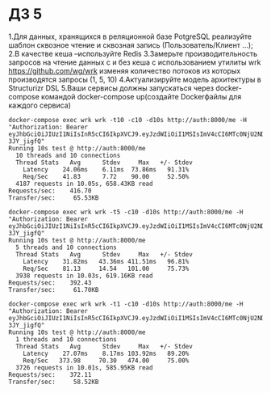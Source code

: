 # ДЗ 5

1.Для данных, хранящихся в реляционной базе PotgreSQL реализуйте шаблон сквозное чтение и сквозная запись (Пользователь/Клиент …);
2.В качестве кеша –используйте Redis
3.Замерьте производительность запросов на чтение данных с и без кеша с использованием утилиты wrk https://github.com/wg/wrk изменяя количество потоков из которых производятся запросы (1, 5, 10)
4.Актуализируйте модель архитектуры в Structurizr DSL
5.Ваши сервисы должны запускаться через docker-compose командой docker-compose up(создайте Dockerфайлы для каждого сервиса)



```
docker-compose exec wrk wrk -t10 -c10 -d10s http://auth:8000/me -H "Authorization: Bearer eyJhbGciOiJIUzI1NiIsInR5cCI6IkpXVCJ9.eyJzdWIiOiI1MSIsImV4cCI6MTc0NjU2NDQ2OH0.LOBMecEIkE3XVx_E8tlnuExBGk5CCZpS0-3JY_jigfQ"
Running 10s test @ http://auth:8000/me
  10 threads and 10 connections
  Thread Stats   Avg      Stdev     Max   +/- Stdev
    Latency    24.06ms    6.11ms  73.86ms   91.31%
    Req/Sec    41.83      7.72    90.00     52.50%
  4187 requests in 10.05s, 658.43KB read
Requests/sec:    416.70
Transfer/sec:     65.53KB
```

```
docker-compose exec wrk wrk -t5 -c10 -d10s http://auth:8000/me -H "Authorization: Bearer eyJhbGciOiJIUzI1NiIsInR5cCI6IkpXVCJ9.eyJzdWIiOiI1MSIsImV4cCI6MTc0NjU2NDQ2OH0.LOBMecEIkE3XVx_E8tlnuExBGk5CCZpS0-3JY_jigfQ"
Running 10s test @ http://auth:8000/me
  5 threads and 10 connections
  Thread Stats   Avg      Stdev     Max   +/- Stdev
    Latency    31.82ms   43.36ms 411.51ms   96.81%
    Req/Sec    81.13     14.54   101.00     75.73%
  3938 requests in 10.03s, 619.16KB read
Requests/sec:    392.43
Transfer/sec:     61.70KB
```

```
docker-compose exec wrk wrk -t1 -c10 -d10s http://auth:8000/me -H "Authorization: Bearer eyJhbGciOiJIUzI1NiIsInR5cCI6IkpXVCJ9.eyJzdWIiOiI1MSIsImV4cCI6MTc0NjU2NDQ2OH0.LOBMecEIkE3XVx_E8tlnuExBGk5CCZpS0-3JY_jigfQ"
Running 10s test @ http://auth:8000/me
  1 threads and 10 connections
  Thread Stats   Avg      Stdev     Max   +/- Stdev
    Latency    27.07ms    8.17ms 103.92ms   89.20%
    Req/Sec   373.98     70.30   474.00     75.00%
  3726 requests in 10.01s, 585.95KB read
Requests/sec:    372.11
Transfer/sec:     58.52KB
```